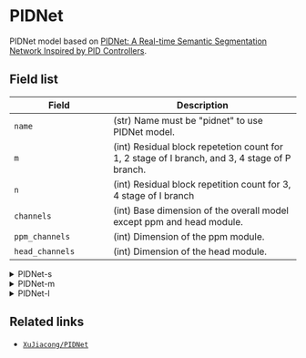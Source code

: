 # PIDNet

PIDNet model based on [PIDNet: A Real-time Semantic Segmentation Network Inspired by PID Controllers](https://arxiv.org/abs/2206.02066).

## Field list

| Field <img width=200/> | Description |
|---|---|
| `name` | (str) Name must be "pidnet" to use PIDNet model. |
| `m` | (int) Residual block repetetion count for 1, 2 stage of I branch, and 3, 4 stage of P branch. |
| `n` | (int) Residual block repetition count for 3, 4 stage of I branch |
| `channels` | (int) Base dimension of the overall model except ppm and head module. |
| `ppm_channels` | (int) Dimension of the ppm module. |
| `head_channels` | (int) Dimension of the head module. |

<details>
  <summary>PIDNet-s</summary>
  
  ```yaml
  model:
    architecture:
      full:
        name: pidnet
        m: 2
        n: 3
        channels: 32
        ppm_channels: 96
        head_channels: 128
  ```
</details>

<details>
  <summary>PIDNet-m</summary>
  
  ```yaml
  model:
    architecture:
      full:
        name: pidnet
        m: 2
        n: 3
        channels: 64
        ppm_channels: 96
        head_channels: 128
  ```
</details>

<details>
  <summary>PIDNet-l</summary>
  
  ```yaml
  model:
    architecture:
      full:
        name: pidnet
        m: 3
        n: 4
        channels: 64
        ppm_channels: 112
        head_channels: 256
  ```
</details>

## Related links
- [`XuJiacong/PIDNet`](https://github.com/XuJiacong/PIDNet)
